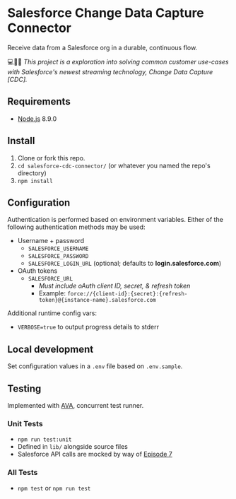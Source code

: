# Salesforce Change Data Capture Connector

Receive data from a Salesforce org in a durable, continuous flow.

💻👩‍🔬 *This project is a exploration into solving common customer use-cases with Salesforce's newest streaming technology, Change Data Capture [CDC].*

Requirements
------------

* [Node.js](https://nodejs.org/) 8.9.0

Install
-------

1. Clone or fork this repo.
1. `cd salesforce-cdc-connector/` (or whatever you named the repo's directory)
1. `npm install`

Configuration
-------------

Authentication is performed based on environment variables. Either of the following authentication methods may be used:

* Username + password
  * `SALESFORCE_USERNAME`
  * `SALESFORCE_PASSWORD`
  * `SALESFORCE_LOGIN_URL` (optional; defaults to **login.salesforce.com**)
* OAuth tokens
  * `SALESFORCE_URL`
    * *Must include oAuth client ID, secret, & refresh token*
    * Example: `force://{client-id}:{secret}:{refresh-token}@{instance-name}.salesforce.com`

Additional runtime config vars:

* `VERBOSE=true` to output progress details to stderr

Local development
-----------------

Set configuration values in a `.env` file based on `.env.sample`.

Testing
-------

Implemented with [AVA](https://github.com/avajs/ava), concurrent test runner.

### Unit Tests

* `npm run test:unit`
* Defined in `lib/` alongside source files
* Salesforce API calls are mocked by way of [Episode 7](https://github.com/mars/episode-7)

### All Tests

* `npm test` or `npm run test`
